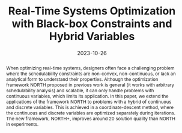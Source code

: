 ---
title: "Real-Time Systems Optimization with Black-box Constraints and Hybrid Variables"
date: 2023-10-26
publishDate: 2023-10-26
authors: ["**Sen Wang**", "Dong Li", "Shaoyu Huang", "Xuanliang Deng", "Ashrarul H Sifat", "Changhee Jung",  "Ryan Williams", "Haibo Zeng"]
publication_types: ["1"]
abstract: "When optimizing real-time systems, designers often face a challenging problem where the schedulability constraints are non-convex, non-continuous, or lack an analytical form to understand their properties. Although the optimization framework NORTH proposed in previous work is general (it works with arbitrary schedulability analysis) and scalable, it can only handle problems with continuous variables, which limits its application. In this paper, we extend the applications of the framework NORTH to problems with a hybrid of continuous and discrete variables. This is achieved in a coordinate-descent method, where the continuous and discrete variables are optimized separately during iterations. The new framework, NORTH+, improves around 20 solution quality than NORTH in experiments."
featured: true
publication: "Workshop on OPtimization for Embedded and ReAl-time systems (OPERA) co-located with the 44th IEEE Real-Time Systems Symposium (RTSS)"
links:
  - icon_pack: fab
    icon: scroll
    name: Paper
    url: 'files/RT_Co_Design_OPERA_Workshop23.pdf'
    # 'files/RT_Co_Design_OPERA_Workshop23.pdf'
---